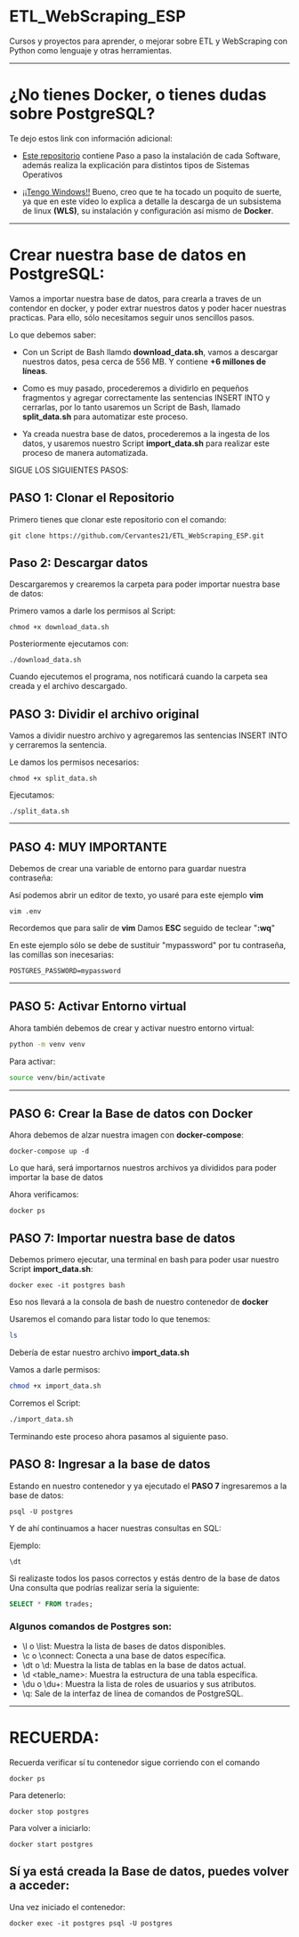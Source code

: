# ETL_WebScraping_ESP
Cursos y proyectos para aprender, o mejorar sobre ETL y WebScraping con Python como lenguaje y otras herramientas.

---
# **¿No tienes Docker, o tienes dudas sobre PostgreSQL?**

Te dejo estos link con información adicional:

- [Este repositorio](https://github.com/ddasilva64/ETLPPT23001esp/blob/master/extraccion-de-datos.md) contiene Paso a paso la instalación de cada Software, además realiza la explicación para distintos tipos de Sistemas Operativos

- [¡¡Tengo Windows!!](https://www.youtube.com/watch?v=ZO4KWQfUBBc&pp=ygUKZG9ja2VyIHdzbA%3D%3D) Bueno, creo que te ha tocado un poquito de suerte, ya que en este vídeo lo explica a detalle la descarga de un subsistema de linux **(WLS)**, su instalación y configuración así mismo de **Docker**. 

---

# Crear nuestra base de datos en PostgreSQL:

Vamos a importar nuestra base de datos, para crearla a traves de un contendor en docker, y poder extrar nuestros datos y poder hacer nuestras practicas. Para ello, sólo necesitamos seguir unos sencillos pasos.

Lo que debemos saber:
- Con un Script de Bash llamdo **download_data.sh**, vamos a descargar nuestros datos, pesa cerca de 556 MB. Y contiene **+6 millones de líneas**.
- Como es muy pasado, procederemos a dividirlo en pequeños fragmentos y agregar correctamente las sentencias INSERT INTO y cerrarlas, por lo tanto usaremos un Script de Bash, llamado **split_data.sh** para automatizar este proceso.

- Ya creada nuestra base de datos, procederemos a la ingesta de los datos, y usaremos nuestro Script **import_data.sh** para realizar este proceso de manera automatizada.

SIGUE LOS SIGUIENTES PASOS:
## **PASO 1: Clonar el Repositorio** 

Primero tienes que clonar este repositorio con el comando:

```
git clone https://github.com/Cervantes21/ETL_WebScraping_ESP.git
```

## **Paso 2: Descargar datos**

Descargaremos y crearemos la carpeta para poder importar nuestra base de datos:

Primero vamos a darle los permisos al Script:

```
chmod +x download_data.sh
```

Posteriormente ejecutamos con:

```
./download_data.sh
```
Cuando ejecutemos el programa, nos notificará cuando la carpeta sea creada y el archivo descargado.

## **PASO 3: Dividir el archivo original**

Vamos a dividir nuestro archivo y agregaremos las sentencias INSERT INTO y cerraremos la sentencia.

Le damos los permisos necesarios:

```
chmod +x split_data.sh
```

Ejecutamos:

```
./split_data.sh
```

---
## **PASO 4: MUY IMPORTANTE**
Debemos de crear una variable de entorno para guardar nuestra contraseña:

Así podemos abrir un editor de texto, yo usaré para este ejemplo **vim**

```
vim .env
```
Recordemos que para salir de **vim** Damos **ESC** seguido de teclear "**:wq**"

En este ejemplo sólo se debe de sustituir "mypassword" por tu contraseña, las comillas son inecesarias:

```
POSTGRES_PASSWORD=mypassword
```
---

## **PASO 5: Activar Entorno virtual**
Ahora también debemos de crear y activar nuestro entorno virtual:

```bash
python -m venv venv
```

Para activar:
```bash
source venv/bin/activate
```

---

## **PASO 6: Crear la Base de datos con Docker**

Ahora debemos de alzar nuestra imagen con **docker-compose**:

```
docker-compose up -d
```
Lo que hará, será importarnos nuestros archivos ya divididos para poder importar la base de datos

Ahora verificamos:
```
docker ps
```

## **PASO 7: Importar nuestra base de datos**

Debemos primero ejecutar, una terminal en bash para poder usar nuestro Script **import_data.sh**:

```
docker exec -it postgres bash

```
Eso nos llevará a la consola de bash de nuestro contenedor de **docker**

Usaremos el comando para listar todo lo que tenemos:
```bash
ls
```
Debería de estar nuestro archivo **import_data.sh**

Vamos a darle permisos:
```bash
chmod +x import_data.sh
```

Corremos el Script:
```bash
./import_data.sh
```
Terminando este proceso ahora pasamos al siguiente paso.

## **PASO 8: Ingresar a la base de datos**

Estando en nuestro contenedor y ya ejecutado el **PASO 7** ingresaremos a la base de datos:

```
psql -U postgres
```

Y de ahí continuamos a hacer nuestras consultas en SQL:

Ejemplo:

```
\dt
```

Si realizaste todos los pasos correctos y estás dentro de la base de datos
Una consulta que podrías realizar sería la siguiente:

```sql
SELECT * FROM trades;
```
### Algunos comandos de Postgres son:

- \l o \list: Muestra la lista de bases de datos disponibles.
- \c o \connect: Conecta a una base de datos específica.
- \dt o \d: Muestra la lista de tablas en la base de datos actual.
- \d <table_name>: Muestra la estructura de una tabla específica.
- \du o \du+: Muestra la lista de roles de usuarios y sus atributos.
- \q: Sale de la interfaz de línea de comandos de PostgreSQL.

---

# RECUERDA: 
Recuerda verificar sí tu contenedor sigue corriendo con el comando
```
docker ps
```

Para detenerlo:
```
docker stop postgres
```

Para volver a iniciarlo:
```
docker start postgres
```

## Sí ya está creada la Base de datos, puedes volver a acceder:

Una vez iniciado el contenedor:
```
docker exec -it postgres psql -U postgres
```

